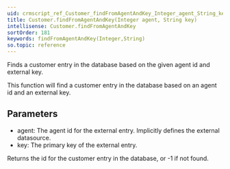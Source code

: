 ```yaml
---
uid: crmscript_ref_Customer_findFromAgentAndKey_Integer_agent_String_key
title: Customer.findFromAgentAndKey(Integer agent, String key)
intellisense: Customer.findFromAgentAndKey
sortOrder: 181
keywords: findFromAgentAndKey(Integer,String)
so.topic: reference
---
```


Finds a customer entry in the database based on the given agent id and external key.

This function will find a customer entry in the database based on an agent id and an external key.



## Parameters


 - agent: The agent id for the external entry. Implicitly defines the external datasource.
 - key: The primary key of the external entry.


Returns the id for the customer entry in the database, or -1 if not found.


